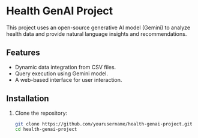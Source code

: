 # Health GenAI Project

This project uses an open-source generative AI model (Gemini) to analyze health data and provide natural language insights and recommendations.

## Features
- Dynamic data integration from CSV files.
- Query execution using Gemini model.
- A web-based interface for user interaction.

## Installation

1. Clone the repository:
   ```bash
   git clone https://github.com/yourusername/health-genai-project.git
   cd health-genai-project
